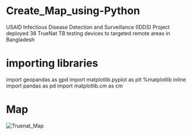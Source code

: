 # Create_Map_using-Python
USAID Infectious Disease Detection and  Surveillance (IDDS) Project deployed 38 TrueNat TB testing devices to targeted remote areas in Bangladesh


# importing libraries
import geopandas as gpd
import matplotlib.pyplot as plt
%matplotlib inline
import pandas as pd
import matplotlib.cm as cm

# Map
![Truenat_Map](https://github.com/mozammalhuq/Create_Map_using-Python/assets/6791433/a109c299-e063-44ea-aef5-9c49c24b3ac4)

